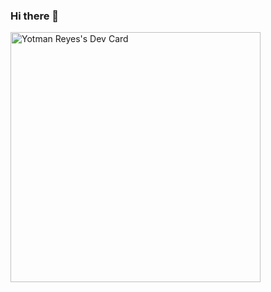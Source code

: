 ### Hi there 👋
<a href="https://app.daily.dev/yotmanreyes"><img src="https://api.daily.dev/devcards/29b4769560ea45ac87bb31a2ee44dea4.png?r=366" width="400" alt="Yotman Reyes's Dev Card"/></a>
<!--
**yotmanreyes/yotmanreyes** is a ✨ _special_ ✨ repository because its `README.md` (this file) appears on your GitHub profile.

Here are some ideas to get you started:

- 🔭 I’m currently working on ...
- 🌱 I’m currently learning ...
- 👯 I’m looking to collaborate on ...
- 🤔 I’m looking for help with ...
- 💬 Ask me about ...
- 📫 How to reach me: ...
- 😄 Pronouns: ...
- ⚡ Fun fact: ...
-->
